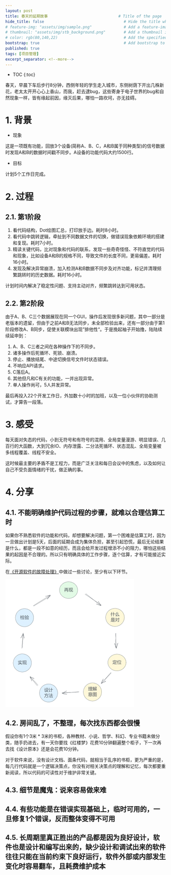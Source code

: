 ```yaml
---
layout: post
title: 春天的延期故事                               # Title of the page
hide_title: false                                   # Hide the title when displaying the post, but shown in lists of posts
# feature-img: "assets/img/sample.png"              # Add a feature-image to the post
# thumbnail: "assets/img/stb_background.png"        # Add a thumbnail image on blog view
# color: rgb(80,140,22)                             # Add the specified color as feature image, and change link colors in post
bootstrap: true                                     # Add bootstrap to the page
published: true
tags: [项目管理]
excerpt_separator: <!--more-->
---
```


<!--more-->
* TOC
{:toc}

春天，早晨下车后步行8分钟，西侧年轻的学生走入城市，东侧树荫下开出几株新花，老太太开开心心上香山，而我，赶去逮bug，这些寄身于电子世界的bug和自然现象一样，皆有缘起前因，缘灭后果，哪怕一路坎坷，亦无挂碍。

# 1. 背景

* 现象

这是一项既有功能，回放3个设备(简称A、B、C，A和B属于同种类型)的信号数据时发现A和B的数据时间戳不同步。A设备的功能代码大约1500行。

* 目标

计划5个工作日完成。

# 2. 过程

## 2.1. 第1阶段

1. 看代码结构，Dot绘图汇总，打印放手边。耗时8小时。
2. 看代码中跳转逻辑，牵扯到不同数据文件的切换，做错误现象依赖环境的搭建和复现。耗时7小时。
3. 精读关键代码，比对现象和代码的联系，发现一些奇奇怪怪、不符直觉的代码和现象，比如设备A和B的规格不同，导致文件的长度不同，更易偏差。耗时16小时。
4. 发现及解决异常崩溃，加入检测A和B数据不同步及对齐功能，标记并清理频繁跳转时的历史数据。耗时16小时。

计划时间内解决了稳定性问题、支持主动对齐，频繁跳转达到可用状态。

## 2.2. 第2阶段

由于A、B、C三个数据展现在同一个GUI，操作后发现很多新问题，其中一部分是老版本的遗留，但由于之前A和B无法同步，未全部检验出来，还有一部分由于第1阶段修改A、B同步，促使关联模块出现”排他性“。于是挽起袖子开始撸，陆陆续续延申到：

1. A、B、C三者之间在各种操作下的不同步。
2. 诸多操作后死循环、死锁、崩溃。
3. 停止、播放结尾、中途切换信号文件时状态错误。
4. 不响应API请求。
5. C落后A。
6. 其他但凡和C有关的功能，一并出现异常。
7. 单人操作尚可，5人并发异常。

最后再投入22个开发工作日，外加数十小时的加班，以及一位小伙伴的协助测试，才算告一段落。

# 3. 感受

每天面对失态的代码，小到无符号和有符号的混用、全局变量漫游、明显错误、几百行的大函数，大到冗余IO、内存泄露、二分法死循环、状态混乱、全局变量被多线程覆盖、线程不安全。

这时候最主要的矛盾不是工程力，而是广泛关注和每日会议中的焦虑，以及如何让自己不受负面情绪的干扰，做正确的事。

# 4. 分享

## 4.1. 不能明确维护代码过程的步骤，就难以合理估算工时

如果你不熟悉软件的功能和代码，却想要解决问题，第一个困难是估算工时，因为一旦做出计划是5天，后面的延期会成为集体负担，甚至引起恐慌，最后无论结果是什么，都是一段不如意的经历，而且会给开发过程增添不小的阻力，哪怕这些结果的起因是不合理的。所以只有明确具体的工作步骤，逐个估算，才有可能接近实际。

在[《开源软件的故障处理》](https://hubugui.github.io/2022/12/11/%E5%BC%80%E6%BA%90%E8%BD%AF%E4%BB%B6%E7%9A%84%E6%95%85%E9%9A%9C%E5%A4%84%E7%90%86.html)中做过一些讨论，至少有以下环节。

![开源软件的故障处理](/assets/img/post/2023-06-18/maintenance.png)

## 4.2. 房间乱了，不整理，每次找东西都会很慢

假设你有1个3米 * 3米的书柜，各种教材、小说、哲学、科幻、专业书籍未做分类，随手扔进去，有一天你要找《红楼梦》花费10分钟翻遍整个柜子，下一次再去找《设计原本》还是会花费10分钟。

对于软件来说，没有设计文档、面条代码，就相当于乱序的书柜，更为严重的是，每几行代码就是一个逻辑决策点，你没有对相关决策点的理解和记忆，每次都要重新阅读，所以代码的可读性对于维护非常关键。

## 4.3. 细节是魔鬼：说来容易做来难



## 4.4. 有些功能是在错误实现基础上，临时可用的，一旦修复1个错误，反而整体变得不可用

## 4.5. 长周期里真正胜出的产品都是因为良好设计，软件也是设计和编写出来的，缺少设计和调试出来的软件往往只能在当前约束下良好运行，软件外部或内部发生变化时容易翻车，且耗费维护成本
